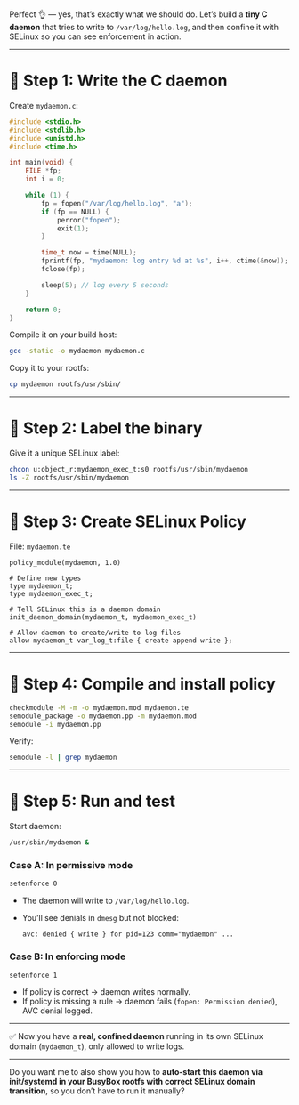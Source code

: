 Perfect 👌 — yes, that’s exactly what we should do.
Let’s build a **tiny C daemon** that tries to write to `/var/log/hello.log`, and then confine it with SELinux so you can see enforcement in action.

---

# 🔹 Step 1: Write the C daemon

Create `mydaemon.c`:

```c
#include <stdio.h>
#include <stdlib.h>
#include <unistd.h>
#include <time.h>

int main(void) {
    FILE *fp;
    int i = 0;

    while (1) {
        fp = fopen("/var/log/hello.log", "a");
        if (fp == NULL) {
            perror("fopen");
            exit(1);
        }

        time_t now = time(NULL);
        fprintf(fp, "mydaemon: log entry %d at %s", i++, ctime(&now));
        fclose(fp);

        sleep(5); // log every 5 seconds
    }

    return 0;
}
```

Compile it on your build host:

```bash
gcc -static -o mydaemon mydaemon.c
```

Copy it to your rootfs:

```bash
cp mydaemon rootfs/usr/sbin/
```

---

# 🔹 Step 2: Label the binary

Give it a unique SELinux label:

```bash
chcon u:object_r:mydaemon_exec_t:s0 rootfs/usr/sbin/mydaemon
ls -Z rootfs/usr/sbin/mydaemon
```

---

# 🔹 Step 3: Create SELinux Policy

File: `mydaemon.te`

```te
policy_module(mydaemon, 1.0)

# Define new types
type mydaemon_t;
type mydaemon_exec_t;

# Tell SELinux this is a daemon domain
init_daemon_domain(mydaemon_t, mydaemon_exec_t)

# Allow daemon to create/write to log files
allow mydaemon_t var_log_t:file { create append write };
```

---

# 🔹 Step 4: Compile and install policy

```bash
checkmodule -M -m -o mydaemon.mod mydaemon.te
semodule_package -o mydaemon.pp -m mydaemon.mod
semodule -i mydaemon.pp
```

Verify:

```bash
semodule -l | grep mydaemon
```

---

# 🔹 Step 5: Run and test

Start daemon:

```bash
/usr/sbin/mydaemon &
```

### Case A: In **permissive mode**

```bash
setenforce 0
```

* The daemon will write to `/var/log/hello.log`.
* You’ll see denials in `dmesg` but not blocked:

  ```
  avc: denied { write } for pid=123 comm="mydaemon" ...
  ```

### Case B: In **enforcing mode**

```bash
setenforce 1
```

* If policy is correct → daemon writes normally.
* If policy is missing a rule → daemon fails (`fopen: Permission denied`), AVC denial logged.

---

✅ Now you have a **real, confined daemon** running in its own SELinux domain (`mydaemon_t`), only allowed to write logs.

---

Do you want me to also show you how to **auto-start this daemon via init/systemd in your BusyBox rootfs with correct SELinux domain transition**, so you don’t have to run it manually?
